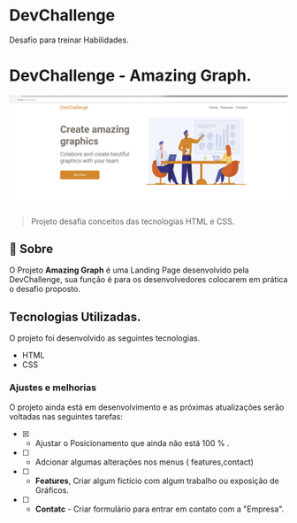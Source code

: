 # DevChallenge
Desafio para treinar Habilidades.

# DevChallenge - Amazing Graph.



<img src="/Projeto.png" alt="Imagem-Projeto">



> Projeto desafia conceitos das tecnologias HTML e CSS.



## 📑 Sobre

O Projeto **Amazing Graph** é uma Landing Page desenvolvido pela DevChallenge, sua função é para os desenvolvedores colocarem em prática o desafio proposto.

## Tecnologias Utilizadas.

O projeto foi desenvolvido as seguintes tecnologias.

- HTML
- CSS

### Ajustes e melhorias

O projeto ainda está em desenvolvimento e as próximas atualizações serão voltadas nas seguintes tarefas:

- [x] - Ajustar o Posicionamento que ainda não está  100 % . 
- [ ]  - Adcionar algumas alterações nos menus ( features,contact)
- [ ]  - **Features**, Criar algum ficticio com algum trabalho ou exposição de Gráficos.
- [ ]  - **Contatc**  - Criar formulário para entrar em contato com a "Empresa".

 